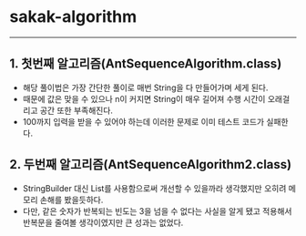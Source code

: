 # sakak-algorithm

 ---

## 1. 첫번째 알고리즘(AntSequenceAlgorithm.class)

- 해당 풀이법은 가장 간단한 풀이로 매번 String을 다 만들어가며 세게 된다.
- 때문에 값은 맞을 수 있으나 n이 커지면 String이 매우 길어져 수행 시간이 오래걸리고 공간 또한 부족해진다.
- 100까지 입력을 받을 수 있어야 하는데 이러한 문제로 이미 테스트 코드가 실패한다.

## 2. 두번째 알고리즘(AntSequenceAlgorithm2.class)

- StringBuilder 대신 List<Integer>를 사용함으로써 개선할 수 있을까라 생각했지만 오히려 메모리 손해를 봤을듯하다.
- 다만, 같은 숫자가 반복되는 빈도는 3을 넘을 수 없다는 사실을 알게 됐고 적용해서 반복문을 줄여볼 생각이였지만 큰 성과는 없었다.
